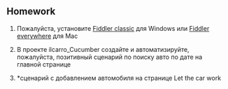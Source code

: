 ## Homework

1. Пожалуйста, установите [Fiddler classic](https://www.telerik.com/fiddler/fiddler-classic) для Windows или [Fiddler everywhere](https://www.telerik.com/download/fiddler-everywhere) для Mac

2. В проекте ilcarro_Cucumber создайте и автоматизируйте, пожалуйста, позитивный сценарий по поиску авто по дате на главной странице

3. *сценарий с добавлением автомобиля на странице Let the car work


